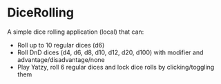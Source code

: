 # DiceRolling

A simple dice rolling application (local) that can:

- Roll up to 10 regular dices (d6)
- Roll DnD dices (d4, d6, d8, d10, d12, d20, d100) with modifier and advantage/disadvantage/none
- Play Yatzy, roll 6 regular dices and lock dice rolls by clicking/toggling them